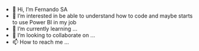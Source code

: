 - 👋 Hi, I’m Fernando SA
- 👀 I’m interested in be able to understand how to code and maybe starts to use Power BI in my job
- 🌱 I’m currently learning ... 
- 💞️ I’m looking to collaborate on ...
- 📫 How to reach me ...

<!---
lchingonl/lchingonl is a ✨ special ✨ repository because its `README.md` (this file) appears on your GitHub profile.
You can click the Preview link to take a look at your changes.
--->
